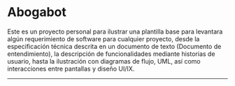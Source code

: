 # Abogabot

Este es un proyecto personal para ilustrar una plantilla base para levantara algún requerimiento de software para cualquier proyecto, desde la especificación técnica descrita en un documento de texto (Documento de entendimiento), la descripción de funcionalidades mediante historias de usuario, hasta la ilustración con diagramas de flujo, UML,  así como interacciones entre pantallas y diseño UI/IX.

-------------------------------------------------------------




